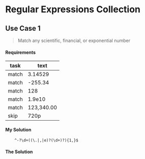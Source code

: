 Regular Expressions Collection
==============================

## Use Case 1
> Match any scientific, financial, or exponential number

#### Requirements
task	| text	      |
----	| ----------- |
match | 3.14529			|
match | -255.34			|
match | 128					|
match | 1.9e10 			|
match | 123,340.00 	|
skip 	| 720p				|


#### My Solution
  
		^-?\d+((\.|,|e)?(\d+)?){1,}$


#### The Solution